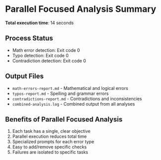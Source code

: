 # Parallel Focused Analysis Summary

**Total execution time**: 14 seconds

## Process Status
- Math error detection: Exit code 0
- Typo detection: Exit code 0
- Contradiction detection: Exit code 0

## Output Files
- `math-errors-report.md` - Mathematical and logical errors
- `typos-report.md` - Spelling and grammar errors
- `contradictions-report.md` - Contradictions and inconsistencies
- `combined-analysis.log` - Combined output from all analyses

## Benefits of Parallel Focused Analysis
1. Each task has a single, clear objective
2. Parallel execution reduces total time
3. Specialized prompts for each error type
4. Easy to add/remove specific checks
5. Failures are isolated to specific tasks
